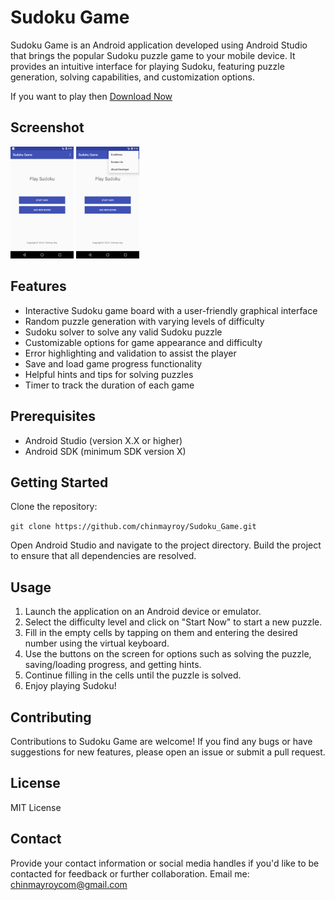 # Sudoku Game

Sudoku Game is an Android application developed using Android Studio that brings the popular Sudoku puzzle game to your mobile device. It provides an intuitive interface for playing Sudoku, featuring puzzle generation, solving capabilities, and customization options.

If you want to play then [Download Now](https://github.com/chinmayroy/Sudoku_Game/raw/release/sudoku-game.apk)

## Screenshot
<img src="https://github.com/chinmayroy/Sudoku_Game/blob/develop/media/Screenshot-chinmaryoy-sudoku-game.png?raw=true" alt="Sudoku Game" width="20%" height="auto">
<img src="https://github.com/chinmayroy/Sudoku_Game/blob/develop/media/Screenshot-chinmaryoy-sudoku-game2.png?raw=true" alt="Sudoku Game" width="20%" height="auto">

## Features

* Interactive Sudoku game board with a user-friendly graphical interface
* Random puzzle generation with varying levels of difficulty
* Sudoku solver to solve any valid Sudoku puzzle
* Customizable options for game appearance and difficulty
* Error highlighting and validation to assist the player
* Save and load game progress functionality
* Helpful hints and tips for solving puzzles
* Timer to track the duration of each game

## Prerequisites

* Android Studio (version X.X or higher)
* Android SDK (minimum SDK version X)

## Getting Started

Clone the repository:

`git clone https://github.com/chinmayroy/Sudoku_Game.git`

Open Android Studio and navigate to the project directory.
Build the project to ensure that all dependencies are resolved.

## Usage

1. Launch the application on an Android device or emulator.
2. Select the difficulty level and click on "Start Now" to start a new puzzle.
3. Fill in the empty cells by tapping on them and entering the desired number using the virtual keyboard.
4. Use the buttons on the screen for options such as solving the puzzle, saving/loading progress, and getting hints.
5. Continue filling in the cells until the puzzle is solved.
6. Enjoy playing Sudoku!

## Contributing

Contributions to Sudoku Game are welcome! If you find any bugs or have suggestions for new features, please open an issue or submit a pull request.

## License

MIT License

## Contact

Provide your contact information or social media handles if you'd like to be contacted for feedback or further collaboration. Email me: chinmayroycom@gmail.com
